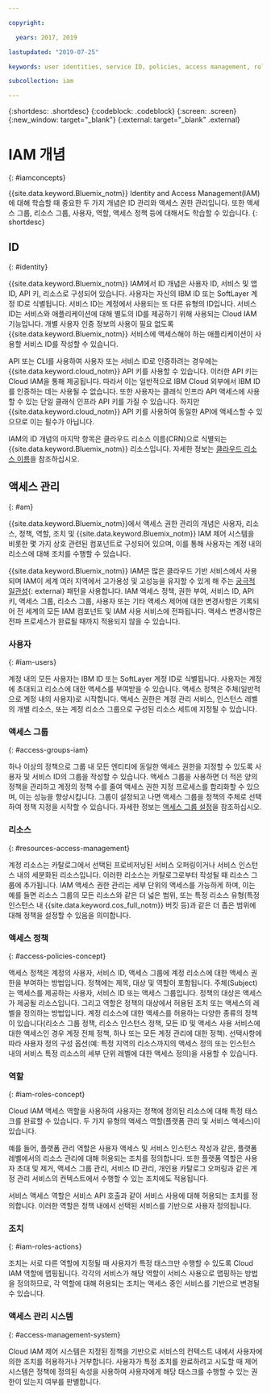 ```yaml
---

copyright:

  years: 2017, 2019

lastupdated: "2019-07-25"

keywords: user identities, service ID, policies, access management, roles, actions

subcollection: iam

---
```


{:shortdesc: .shortdesc}
{:codeblock: .codeblock}
{:screen: .screen}
{:new_window: target="_blank"}
{:external: target="_blank" .external}

# IAM 개념
{: #iamconcepts}

{{site.data.keyword.Bluemix_notm}} Identity and Access Management(IAM)에 대해 학습할 때 중요한 두 가지 개념은 ID 관리와 액세스 권한 관리입니다. 또한 액세스 그룹, 리소스 그룹, 사용자, 역할, 액세스 정책 등에 대해서도 학습할 수 있습니다.
{: shortdesc}

## ID
{: #identity}

{{site.data.keyword.Bluemix_notm}} IAM에서 ID 개념은 사용자 ID, 서비스 및 앱 ID, API 키, 리소스로 구성되어 있습니다. 사용자는 자신의 IBM ID 또는 SoftLayer 계정 ID로 식별됩니다. 서비스 ID는 계정에서 사용되는 또 다른 유형의 ID입니다. 서비스 ID는 서비스와 애플리케이션에 대해 별도의 ID를 제공하기 위해 사용되는 Cloud IAM 기능입니다. 개별 사용자 인증 정보의 사용이 필요 없도록 {{site.data.keyword.Bluemix_notm}} 서비스에 액세스해야 하는 애플리케이션이 사용할 서비스 ID를 작성할 수 있습니다.

API 또는 CLI를 사용하여 사용자 또는 서비스 ID로 인증하려는 경우에는 {{site.data.keyword.cloud_notm}} API 키를 사용할 수 있습니다. 이러한 API 키는 Cloud IAM을 통해 제공됩니다. 따라서 이는 일반적으로 IBM Cloud 외부에서 IBM ID를 인증하는 데는 사용될 수 없습니다. 또한 사용자는 클래식 인프라 API 액세스에 사용할 수 있는 단일 클래식 인프라 API 키를 가질 수 있습니다. 하지만 {{site.data.keyword.cloud_notm}} API 키를 사용하여 동일한 API에 액세스할 수 있으므로 이는 필수가 아닙니다.

IAM의 ID 개념의 마지막 항목은 클라우드 리소스 이름(CRN)으로 식별되는 {{site.data.keyword.Bluemix_notm}} 리소스입니다. 자세한 정보는 [클라우드 리소스 이름](/docs/overview?topic=overview-crn#crn)을 참조하십시오.

## 액세스 관리
{: #am}

{{site.data.keyword.Bluemix_notm}}에서 액세스 권한 관리의 개념은 사용자, 리소스, 정책, 역할, 조치 및 {{site.data.keyword.Bluemix_notm}} IAM 제어 시스템을 비롯한 몇 가지 상호 관련된 컴포넌트로 구성되어 있으며, 이를 통해 사용자는 계정 내의 리소스에 대해 조치를 수행할 수 있습니다. 

{{site.data.keyword.Bluemix_notm}} IAM은 많은 클라우드 기반 서비스에서 사용되며 IAM이 세계 여러 지역에서 고가용성 및 고성능을 유지할 수 있게 해 주는 [궁극적 일관성](https://en.wikipedia.org/wiki/Eventual_consistency){: external} 패턴을 사용합니다. IAM 액세스 정책, 권한 부여, 서비스 ID, API 키, 액세스 그룹, 리소스 그룹, 사용자 또는 기타 액세스 제어에 대한 변경사항은 기록되어 전 세계의 모든 IAM 컴포넌트 및 IAM 사용 서비스에 전파됩니다. 액세스 변경사항은 전파 프로세스가 완료될 때까지 적용되지 않을 수 있습니다. 

### 사용자
{: #iam-users}

계정 내의 모든 사용자는 IBM ID 또는 SoftLayer 계정 ID로 식별됩니다. 사용자는 계정에 초대되고 리소스에 대한 액세스를 부여받을 수 있습니다. 액세스 정책은 주체(일반적으로 계정 내의 사용자)로 시작합니다. 액세스 권한은 계정 관리 서비스, 인스턴스 레벨의 개별 리소스, 또는 계정 리소스 그룹으로 구성된 리소스 세트에 지정될 수 있습니다. 


### 액세스 그룹
{: #access-groups-iam}

하나 이상의 정책으로 그룹 내 모든 엔티티에 동일한 액세스 권한을 지정할 수 있도록 사용자 및 서비스 ID의 그룹을 작성할 수 있습니다. 액세스 그룹을 사용하면 더 적은 양의 정책을 관리하고 계정의 정책 수를 줄여 액세스 권한 지정 프로세스를 합리화할 수 있으며, 이는 성능을 향상시킵니다. 그룹이 설정되고 나면 액세스 그룹을 정책의 주체로 선택하여 정책 지정을 시작할 수 있습니다. 자세한 정보는 [액세스 그룹 설정](/docs/iam?topic=iam-groups)을 참조하십시오.

### 리소스
{: #resources-access-management}

계정 리소스는 카탈로그에서 선택된 프로비저닝된 서비스 오퍼링이거나 서비스 인스턴스 내의 세분화된 리소스입니다. 이러한 리소스는 카탈로그로부터 작성될 때 리소스 그룹에 추가됩니다. IAM 액세스 권한 관리는 세부 단위의 액세스를 가능하게 하며, 이는 예를 들면 리소스 그룹의 모든 리소스와 같은 더 넓은 범위, 또는 특정 리소스 유형(특정 인스턴스 내 {{site.data.keyword.cos_full_notm}} 버킷 등)과 같은 더 좁은 범위에 대해 정책을 설정할 수 있음을 의미합니다. 


### 액세스 정책
{: #access-policies-concept}

액세스 정책은 계정의 사용자, 서비스 ID, 액세스 그룹에 계정 리소스에 대한 액세스 권한을 부여하는 방법입니다. 정책에는 제목, 대상 및 역할이 포함됩니다. 주체(Subject)는 액세스를 제공하는 사용자, 서비스 ID 또는 액세스 그룹입니다. 정책의 대상은 액세스가 제공될 리소스입니다. 그리고 역할은 정책의 대상에서 허용된 조치 또는 액세스의 레벨을 정의하는 방법입니다. 계정 리소스에 대한 액세스를 허용하는 다양한 종류의 정책이 있습니다(리소스 그룹 정책, 리소스 인스턴스 정책, 모든 ID 및 액세스 사용 서비스에 대한 액세스인 경우 계정 전체 정책, 하나 또는 모든 계정 관리에 대한 정책). 선택사항에 따라 사용자 정의 구성 옵션(예: 특정 지역의 리소스까지의 액세스 정의 또는 인스턴스 내의 서비스 특정 리소스의 세부 단위 레벨에 대한 액세스 정의)을 사용할 수 있습니다.

### 역할
{: #iam-roles-concept}

Cloud IAM 액세스 역할을 사용하여 사용자는 정책에 정의된 리소스에 대해 특정 태스크를 완료할 수 있습니다. 두 가지 유형의 액세스 역할(플랫폼 관리 및 서비스 액세스)이 있습니다. 

예를 들어, 플랫폼 관리 역할은 사용자 액세스 및 서비스 인스턴스 작성과 같은, 플랫폼 레벨에서의 리소스 관리에 대해 허용되는 조치를 정의합니다. 또한 플랫폼 역할은 사용자 초대 및 제거, 액세스 그룹 관리, 서비스 ID 관리, 개인용 카탈로그 오퍼링과 같은 계정 관리 서비스의 컨텍스트에서 수행할 수 있는 조치에도 적용됩니다. 

서비스 액세스 역할은 서비스 API 호출과 같이 서비스 사용에 대해 허용되는 조치를 정의합니다. 이러한 역할은 정책 내에서 선택된 서비스를 기반으로 사용자 정의됩니다.

### 조치
{: #iam-roles-actions}

조치는 서로 다른 역할에 지정될 때 사용자가 특정 태스크만 수행할 수 있도록 Cloud IAM 역할에 맵핑됩니다. 각각의 서비스가 해당 역할이 서비스 사용으로 맵핑하는 방법을 정의하므로, 각 역할에 대해 허용되는 조치는 액세스 중인 서비스를 기반으로 변경될 수 있습니다.

### 액세스 관리 시스템
{: #access-management-system}

Cloud IAM 제어 시스템은 지정된 정책을 기반으로 서비스의 컨텍스트 내에서 사용자에 의한 조치를 허용하거나 거부합니다. 사용자가 특정 조치를 완료하려고 시도할 때 제어 시스템은 정책에 정의된 속성을 사용하여 사용자에게 해당 태스크를 수행할 수 있는 권한이 있는지 여부를 판별합니다.
